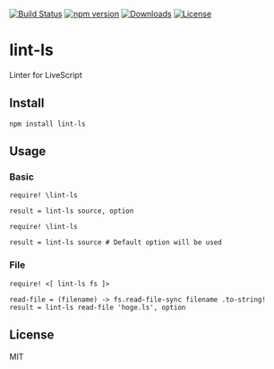 [![Build Status](https://travis-ci.org/AyaMorisawa/lint-ls.svg?branch=master)](https://travis-ci.org/AyaMorisawa/lint-ls)
[![npm version](https://img.shields.io/npm/v/lint-ls.svg)](https://www.npmjs.com/package/lint-ls)
[![Downloads](http://img.shields.io/npm/dm/lint-ls.svg)](https://npmjs.org/package/lint-ls)
[![License](https://img.shields.io/npm/l/lint-ls.svg)](LICENSE)

# lint-ls
Linter for LiveScript

## Install
`npm install lint-ls`

## Usage
### Basic
```ls
require! \lint-ls

result = lint-ls source, option
```

```ls
require! \lint-ls

result = lint-ls source # Default option will be used
```

### File
```ls
require! <[ lint-ls fs ]>

read-file = (filename) -> fs.read-file-sync filename .to-string!
result = lint-ls read-file 'hoge.ls', option
```

## License
MIT
